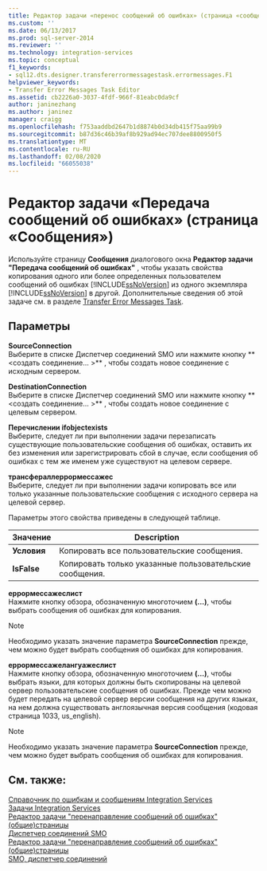 ```yaml
---
title: Редактор задачи «перенос сообщений об ошибках» (страница «сообщения») | Документация Майкрософт
ms.custom: ''
ms.date: 06/13/2017
ms.prod: sql-server-2014
ms.reviewer: ''
ms.technology: integration-services
ms.topic: conceptual
f1_keywords:
- sql12.dts.designer.transfererrormessagestask.errormessages.F1
helpviewer_keywords:
- Transfer Error Messages Task Editor
ms.assetid: cb2226a0-3037-4fdf-966f-81eabc0da9cf
author: janinezhang
ms.author: janinez
manager: craigg
ms.openlocfilehash: f753aaddbd2647b1d8874b0d34db415f75aa99b9
ms.sourcegitcommit: b87d36c46b39af8b929ad94ec707dee8800950f5
ms.translationtype: MT
ms.contentlocale: ru-RU
ms.lasthandoff: 02/08/2020
ms.locfileid: "66055038"
---
```

# <a name="transfer-error-messages-task-editor-messages-page"></a>Редактор задачи «Передача сообщений об ошибках» (страница «Сообщения»)
  Используйте страницу **Сообщения** диалогового окна **Редактор задачи "Передача сообщений об ошибках"** , чтобы указать свойства копирования одного или более определенных пользователем сообщений об ошибках [!INCLUDE[ssNoVersion](../includes/ssnoversion-md.md)] из одного экземпляра [!INCLUDE[ssNoVersion](../includes/ssnoversion-md.md)] в другой. Дополнительные сведения об этой задаче см. в разделе [Transfer Error Messages Task](control-flow/transfer-error-messages-task.md).  
  
## <a name="options"></a>Параметры  
 **SourceConnection**  
 Выберите в списке Диспетчер соединений SMO или нажмите кнопку ** \<создать соединение... >** , чтобы создать новое соединение с исходным сервером.  
  
 **DestinationConnection**  
 Выберите в списке Диспетчер соединений SMO или нажмите кнопку ** \<создать соединение... >** , чтобы создать новое соединение с целевым сервером.  
  
 **Перечислении ifobjectexists**  
 Выберите, следует ли при выполнении задачи перезаписать существующие пользовательские сообщения об ошибках, оставить их без изменения или зарегистрировать сбой в случае, если сообщения об ошибках с тем же именем уже существуют на целевом сервере.  
  
 **трансфераллеррормессажес**  
 Выберите, следует ли при выполнении задачи копировать все или только указанные пользовательские сообщения с исходного сервера на целевой сервер.  
  
 Параметры этого свойства приведены в следующей таблице.  
  
|Значение|Description|  
|-----------|-----------------|  
|**Условия**|Копировать все пользовательские сообщения.|  
|**IsFalse**|Копировать только указанные пользовательские сообщения.|  
  
 **еррормессажеслист**  
 Нажмите кнопку обзора, обозначенную многоточием **(...)**, чтобы выбрать сообщения об ошибках для копирования.  
  
> [!NOTE]  
>  Необходимо указать значение параметра **SourceConnection** прежде, чем можно будет выбрать сообщения об ошибках для копирования.  
  
 **еррормессажелангуажеслист**  
 Нажмите кнопку обзора, обозначенную многоточием **(...)**, чтобы выбрать языки, для которых должны быть скопированы на целевой сервер пользовательские сообщения об ошибках. Прежде чем можно будет передать на целевой сервер версии сообщения на других языках, на нем должна существовать англоязычная версия сообщения (кодовая страница 1033, us_english).  
  
> [!NOTE]  
>  Необходимо указать значение параметра **SourceConnection** прежде, чем можно будет выбрать сообщения об ошибках для копирования.  
  
## <a name="see-also"></a>См. также:  
 [Справочник по ошибкам и сообщениям Integration Services](../../2014/integration-services/integration-services-error-and-message-reference.md)   
 [Задачи Integration Services](control-flow/integration-services-tasks.md)   
 [Редактор задачи "перенаправление сообщений об ошибках" &#40;общие&#41;страницы](general-page-of-integration-services-designers-options.md)   
 [Диспетчер соединений SMO](connection-manager/smo-connection-manager.md)   
 [Редактор задачи "перенаправление сообщений об ошибках" &#40;общие&#41;страницы](general-page-of-integration-services-designers-options.md)   
 [SMO, диспетчер соединений](connection-manager/smo-connection-manager.md)  
  
  
